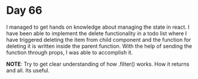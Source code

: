 # Day 66

I managed to get hands on knowledge about managing the state in react. I have been able to implement the delete functionality in a todo list where I have triggered deleting the item from child component and the function for deleting it is written inside the parent function. With the help of sending the function through props, I was able to accomplish it.

**NOTE**: Try to get clear understanding of how .filter() works. How it returns and all. Its useful.